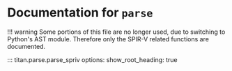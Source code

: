 # Documentation for ``parse``

!!! warning
    Some portions of this file are no longer used, due to switching to Python's AST module.
    Therefore only the SPIR-V related functions are documented.

::: titan.parse.parse_spriv
    options:
        show_root_heading: true
